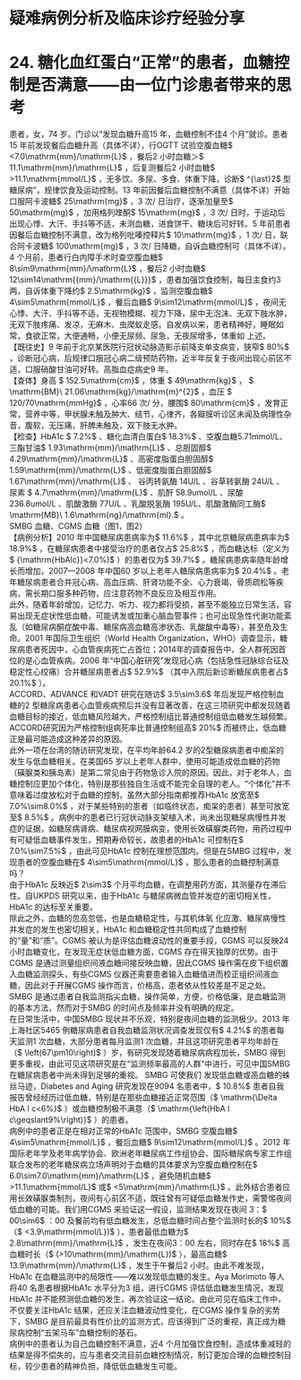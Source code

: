 # 疑难病例分析及临床诊疗经验分享  
# 24. 糖化血红蛋白“正常”的患者，血糖控制是否满意——由一位门诊患者带来的思考  
患者，女，74 岁。门诊以“发现血糖升高15 年，血糖控制不佳4 个月”就诊。患者15 年前发现餐后血糖升高（具体不详），行OGTT 试验空腹血糖$ <7.0\mathrm{mm}/\mathrm{L}$    ，餐后2 小时血糖＞$ 11.1\mathrm{mm}/\mathrm{L}$    ，后复测餐后2 小时血糖$ >11.1\mathrm{mmol/L}$    ，无多饮、多尿、多食、体重下降，诊断$ ^{\ast}2$  型糖尿病”，规律饮食及运动控制。13 年前因餐后血糖控制不满意（具体不详）开始口服阿卡波糖$ 25\mathrm{mg}$    ，3 次/ 日治疗，逐渐加量至$ 50\mathrm{mg}$    ，加用格列喹酮$ 15\mathrm{mg}$    ，3 次/ 日时，于运动后出现心悸、大汗、手抖等不适，未测血糖，进食饼干、糖块后可好转。5 年前患者因餐后血糖控制不满意，改为格列吡嗪控释片$ 10\mathrm{mg}$    ，1 次/ 日，联合阿卡波糖$ 100\mathrm{mg}$    ，3 次/ 日降糖，自诉血糖控制可（具体不详）。4 个月前，患者行白内障手术时查空腹血糖$ 8\sim9\mathrm{mm}/\mathrm{L}$    ，餐后2 小时血糖$ 12\sim14\mathrm{{mm}/\mathrm{{L}}}$    ，患者加强饮食控制，每日主食约3 两，自诉体重下降约$ 2.5\mathrm{kg}$    ，监测空腹血糖$ 4\sim5\mathrm{mmol/L}$    ，餐后血糖$ 9\sim12\mathrm{mmol/L}$    ，夜间无心悸、大汗、手抖等不适，无视物模糊、视力下降，尿中无泡沫、无双下肢水肿，无双下肢疼痛、发凉，无麻木、虫爬蚁走感。自发病以来，患者精神好，睡眠如常，食欲正常，大便通畅，小便无尿频、尿急，无夜尿增多，体重如 上述。  
【既往史】9 年前于北京某医院行冠状动脉造影示前降支单支病变，狭窄$ 80\%$ ，诊断冠心病，后规律口服冠心病二级预防药物，近半年反复于夜间出现心前区不适，口服硝酸甘油可好转。高脂血症病史9 年。  
【查体】身高 $ 152.5\mathrm{cm}$     ，体重 $ 49\mathrm{kg}$     ， $ \mathrm{BM}\ 21.06\mathrm{kg}/\mathrm{m}^{2}$     ，血压 $ 120/70\mathrm{mmHg}$    ，心率66 次/ 分，腰围$ 80\mathrm{cm}$    ，发育正常，营养中等，甲状腺未触及肿大、结节，心律齐，各瓣膜听诊区未闻及病理性杂音，腹软，无压痛，肝脾未触及，双下肢无水肿。  
【检查】HbA1c $ 7.2\%$ 、糖化血清白蛋白$ 18.3\%$ 、空腹血糖5.71mmol/L、三酯甘油$ 1.93\mathrm{mm}/\mathrm{L}$    、总胆固醇$ 4.29\mathrm{mm}/\mathrm{L}$    、高密度脂蛋白胆固醇$ 1.59\mathrm{mm}/\mathrm{L}$    、低密度脂蛋白胆固醇$ 1.67\mathrm{mm}/\mathrm{L}$    、 谷丙转氨酶 14U/L 、谷草转氨酶 24U/L 、尿素 $ 4.7\mathrm{mm}/\mathrm{L}$     、肌酐 58.9umol/L 、尿酸 236.8umol/L 、肌酸激酶 77U/L 、乳酸脱氢酶 195U/L、肌酸激酶同工酶$ \mathrm{MB}\ 1.6\mathrm{ng}/\mathrm{ml}.$ 。  
SMBG 血糖、CGMS 血糖（图1，图2）  
【病例分析】2010 年中国糖尿病患病率为$ 11.6\%$ ，其中北京糖尿病患病率为$ 18.9\%$ ，在糖尿病患者中接受治疗的患者仅占$ 25.8\%$ ，而血糖达标（定义为$ {\mathrm{HbAlc}}<7.0\%)$ ）的患者仅为$ 39.7\%$ 。糖尿病患病率随年龄增长而增加，2007—2008 年中国60 岁以上老年人糖尿病患病率为$ 20.4\%$ 。老年糖尿病患者合并冠心病、高血压病、肝肾功能不全、心力衰竭、骨质疏松等疾病，需长期口服多种药物，应注意药物不良反应及相互作用。  
此外，随着年龄增加，记忆力、听力、视力都将受损，甚至不能独立日常生活，容易出现无症状性低血糖，可能诱发或加重心脑血管事件；也可出现急性代谢功能紊乱（如糖尿病酮症酸中毒、糖尿病高血糖高渗状态、乳酸酸中毒等），甚至危及生命。2001 年国际卫生组织（World Health Organization，WHO）调查显示，糖尿病患者死因中，心血管疾病死亡占首位；2014年的调查报告中，全人群死因首位的是心血管疾病。2006 年“中国心脏研究”发现冠心病（包括急性冠脉综合征及稳定性心绞痛）合并糖尿病患者占$ 52.9\%$ （其中入院后新诊断糖尿病患者占$ 20.1\%$ ）。  
ACCORD、ADVANCE 和VADT 研究在随访$ 3.5\sim3.6$  年后发现严格控制血糖的2 型糖尿病患者心血管疾病预后并没有显著改善，在这三项研究中都发现随着血糖目标的接近，低血糖风险越大，严格控制组比普通控制组低血糖发生越频繁。ACCORD研究因为严格控制组病死率比普通控制组高$ 20\%$  而被终止，低血糖正是最可能造成这种差异的原因。  
此外一项在台湾的随访研究发现，在平均年龄64.2 岁的2型糖尿病患者中痴呆的发生与低血糖相关。在美国65 岁以上老年人群中，使用可能造成低血糖的药物（磺脲类和胰岛素）是第二常见由于药物急诊入院的原因。因此，对于老年人，血糖控制应更加个体化，特别是那些独自生活或不能完全自理的老人。“个体化”并不意味着过度放松对于血糖的控制，虽然大部分指南都推荐HbA1c 放宽至$ 7.0\%\sim8.0\%$ ，对于某些特别的患者（如临终状态，痴呆的患者）甚至可放宽至$ 8.5\%$ 。病例中的患者已行冠状动脉支架植入术，尚未出现糖尿病慢性并发症的证据，如糖尿病肾病、糖尿病视网膜病变，使用长效磺脲类药物，用药过程中有可疑低血糖事件发生，预期寿命较长，故患者的HbA1c 可控制在$ 7.0\%\sim7.5\%$ ，由此可见HbA1c 控制在理想范围内。但是在SMBG 过程中，发现患者的空腹血糖在$ 4\sim5\mathrm{mmol/L}$    ，那么患者的血糖控制满意吗？  
由于HbA1c 反映近$ 2\sim3$  个月平均血糖，在调整用药方面，其测量存在滞后性。自UKPDS 研究以来，由于HbA1c 与糖尿病微血管并发症的密切相关性， HbA1c  的达标至关重要。  
除此之外，血糖的忽高忽低，也是血糖稳定性，与其机体氧 化应激、糖尿病慢性并发症的发生也密切相关，HbA1c 和血糖稳定性共同构成了血糖控制的“量”和“质”。CGMS 被认为是评估血糖波动性的重要手段，CGMS 可以反映24 小时血糖变化，在发现无症状低血糖方面，CGMS 存在得天独厚的优势。由于  
CGMS 是通过测量组织间液血糖间接反映血糖，因此CGMS 操作需在皮下组织置入血糖监测探头，有些CGMS 仪器还需要患者输入血糖值进而校正组织间液血糖，因此对于开展CGMS 操作而言，价格高，患者依从性较差是不足之处。SMBG 是通过患者自我监测指尖血糖，操作简单，方便，价格低廉，是血糖监测的基本方法，然而对于SMBG 的时间点及频率并没有明确的规定。  
在日常生活中，中国SMBG 现状并不乐观，特别是夜间血糖的监测极少。2013 年上海社区5465 例糖尿病患者自我血糖监测状况调查发现仅有$ 4.2\%$  的患者每天监测1 次血糖，大部分患者每月监测1 次血糖，并且这项研究患者平均年龄在（$ \left(67\pm10\right)$ ）岁，有研究发现随着糖尿病病程加长，SMBG 得到更多重视，由此可见这项研究是在“监测频率最高的人群”中进行，可见中国SMBG  在糖尿病患者中尚未得到足够的重视。 SMBG  可使我们 发现低血糖或高血糖的蛛丝马迹，Diabetes and Aging 研究发现在9094 名患者中，$ 10.8\%$  患者自我报告曾经经历过低血糖，特别是在那些血糖接近正常范围（$ \mathrm{\Delta HbA l c<6\%}$    ）或血糖控制极不满意（$ \mathrm{\left(HbA l c\geqslant9\%\right)}$    ）的患者。  
病例中的患者正是在相对正常的HbA1c 范围中，SMBG 空腹血糖$ 4\sim5\mathrm{mmol/L}$    ，餐后血糖$ 9\sim12\mathrm{mmol/L}$    。2012 年国际老年学及老年病学协会、欧洲老年糖尿病工作组协会、国际糖尿病专家工作组联合发布的老年糖尿病立场声明对于血糖的具体要求为空腹血糖控制在$ 6.0\sim7.0\mathrm{mm}/\mathrm{L}$    ，避免随机血糖$ >11.1\mathrm{mmol/L}$     或$ <5\mathrm{mm}/\mathrm{L}$    。此外结合患者应用长效磺脲类制剂，夜间有心前区不适，既往曾有可疑低血糖发作史，需警惕夜间低血糖的可能。我们用CGMS 来验证这一假设，监测结果发现在夜间 3：$ 00\sim6$ ：00 及餐前均有低血糖发生，总低血糖时间占整个监测时长的$ 10\%$ （$ <3.9\mathrm{mmol/L})$ ），患者最低血糖为$ 2.8\mathrm{mm}/\mathrm{L}$    ，发生在夜间3：00 左右，同时存在$ 18\%$  高血糖时长（$ (>10\mathrm{mm}/\mathrm{L})$ ），最高血糖$ 13.9\mathrm{mm}/\mathrm{L}$    ，发生于午餐后2 小时。由此不难发现，HbA1c 在血糖监测中的局限性——难以发现低血糖的发生。Aya Morimoto 等人将40 名患者根据HbA1c 水平分为3 组，进行CGMS 评估低血糖发生情况，发现HbA1c 并不能预测低血糖的发生，再次验证这一结论。由此可见在临床工作中，不仅要关注HbA1c 结果，还应关注血糖波动性变化，在CGMS 操作复杂的劣势下，SMBG 是目前最具有性价比的监测方式，应该得到广泛的重视，真正成为糖尿病控制“五架马车”血糖控制的基石。  
病例中的患者认为自己血糖控制不满意，近4 个月加强饮食控制，造成体重减轻的结果是得不偿失的，应与患者交流目前血糖控制情况，制订更加合理的血糖控制目标，较少患者的精神负担，降低低血糖发生可能。  
